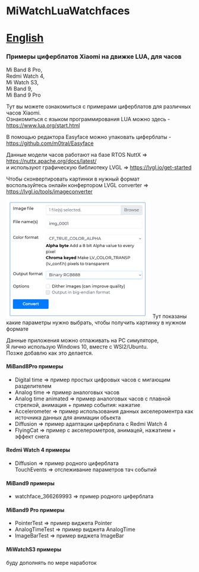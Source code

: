 # MiWatchLuaWatchfaces

# [English](README.md)

### Примеры циферблатов Xiaomi на движке LUA, для часов 
  Mi Band 8 Pro,  
  Redmi Watch 4,  
  Mi Watch S3,  
  Mi Band 9,  
  Mi Band 9 Pro  

Тут вы можете ознакомиться с примерами циферблатов для различных часов Xiaomi.   
Ознакомиться с языком программирования LUA можно здесь - https://www.lua.org/start.html   

В помощью редактора Easyface можно упаковать циферблаты - https://github.com/m0tral/Easyface  

Данные модели часов работают на базе RTOS NuttX => https://nuttx.apache.org/docs/latest/   
и используют графическую библиотеку LVGL => https://lvgl.io/get-started

Чтобы сконвертировать картинки в нужный формат   
воспользуйтесь онлайн конфертором LVGL converter => https://lvgl.io/tools/imageconverter  
  
<img src="img/lvgl_conv_settings.png"/>   
Тут показаны какие параметры нужно выбрать,   
чтобы получить картинку в нужном формате   
   
Данные приложения можно отлаживать на PC симуляторе,   
Я лично использую Windows 10, вместе с WSl2/Ubuntu.   
Позже добавлю как это делается.   

#### MiBand8Pro примеры   
 - Digital time => пример простых цифровых часов с мигающим разделителем   
 - Analog time  => пример аналоговых часов   
 - Analog time animated  => пример аналоговых часов с плавной стрелкой, анимация + пример события: нажатие   
 - Accelerometer  => пример использования данных акселероментра как источника данных для анимации обьекта   
 - Diffusion  => пример адаптации циферблата с Redmi Watch 4   
 - FlyingCat  => пример с акселерометров, анимацей, нажатием + эффект снега   
 
#### Redmi Watch 4 примеры   
 - Diffusion  => пример родного циферблата   
   TouchEvents => отслеживание параметров тач событий   
 
#### MiBand9 примеры   
 - watchface_366269993  => пример родного циферблата   

#### MiBand9 Pro примеры   
 - PointerTest  => пример виджета Pointer   
 - AnalogTimeTest  => пример виджета AnalogTime   
 - ImageBarTest  => пример виджета ImageBar   

#### MiWatchS3 примеры   

буду дополнять по мере наработок   

